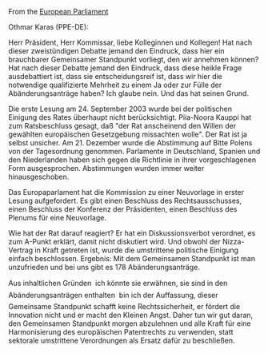 From the [European
Parliament](http://www2.europarl.eu.int/omk/sipade2?L=EN&PUBREF=-//EP//TEXT+CRE+20050705+ITEM-006+DOC+XML+V0//EN&LEVEL=3&NAV=X "wikilink")

Othmar Karas (PPE-DE):

Herr Präsident, Herr Kommissar, liebe Kolleginnen und Kollegen! Hat nach
dieser zweistündigen Debatte jemand den Eindruck, dass hier ein
brauchbarer Gemeinsamer Standpunkt vorliegt, den wir annehmen können?
Hat nach dieser Debatte jemand den Eindruck, dass diese heikle Frage
ausdebattiert ist, dass sie entscheidungsreif ist, dass wir hier die
notwendige qualifizierte Mehrheit zu einem Ja oder zur Fülle der
Abänderungsanträge haben? Ich glaube nein. Und das hat seinen Grund.

Die erste Lesung am 24. September 2003 wurde bei der politischen
Einigung des Rates überhaupt nicht berücksichtigt. Piia-Noora Kauppi hat
zum Ratsbeschluss gesagt, daß \"der Rat anscheinend den Willen der
gewählten europäischen Gesetzgebung missachten wolle\". Der Rat ist ja
selbst unsicher. Am 21. Dezember wurde die Abstimmung auf Bitte Polens
von der Tagesordnung genommen. Parlamente in Deutschland, Spanien und
den Niederlanden haben sich gegen die Richtlinie in ihrer
vorgeschlagenen Form ausgesprochen. Abstimmungen wurden immer weiter
hinausgeschoben.

Das Europaparlament hat die Kommission zu einer Neuvorlage in erster
Lesung aufgefordert. Es gibt einen Beschluss des Rechtsausschusses,
einen Beschluss der Konferenz der Präsidenten, einen Beschluss des
Plenums für eine Neuvorlage.

Wie hat der Rat darauf reagiert? Er hat ein Diskussionsverbot verordnet,
es zum A-Punkt erklärt, damit nicht diskutiert wird. Und obwohl der
Nizza-Vertrag in Kraft getreten ist, wurde die umstrittene politische
Einigung einfach beschlossen. Ergebnis: Mit dem Gemeinsamen Standpunkt
ist man unzufrieden und bei uns gibt es 178 Abänderungsanträge.

Aus inhaltlichen Gründen  ich könnte sie erwähnen, sie sind in den
Abänderungsanträgen enthalten  bin ich der Auffassung, dieser
Gemeinsame Standpunkt schafft keine Rechtssicherheit, er fördert die
Innovation nicht und er macht den Kleinen Angst. Daher tun wir gut
daran, den Gemeinsamen Standpunkt morgen abzulehnen und alle Kraft für
eine Harmonisierung des europäischen Patentrechts zu verwenden, statt
sektorale umstrittene Verordnungen als Ersatz dafür zu beschließen.
